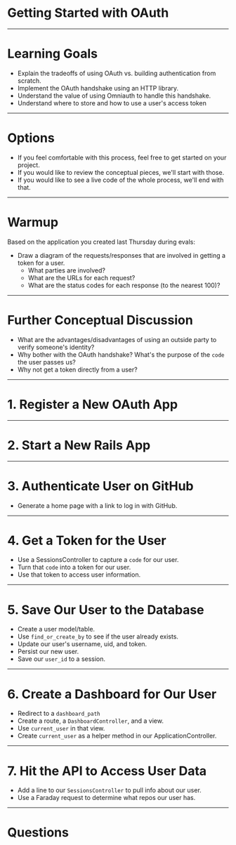 # Getting Started with OAuth

---

# Learning Goals

* Explain the tradeoffs of using OAuth vs. building authentication from scratch.
* Implement the OAuth handshake using an HTTP library.
* Understand the value of using Omniauth to handle this handshake.
* Understand where to store and how to use a user's access token

---

# Options

* If you feel comfortable with this process, feel free to get started on your project.
* If you would like to review the conceptual pieces, we'll start with those.
* If you would like to see a live code of the whole process, we'll end with that.

---

# Warmup

Based on the application you created last Thursday during evals:

* Draw a diagram of the requests/responses that are involved in getting a token for a user.
    * What parties are involved?
    * What are the URLs for each request?
    * What are the status codes for each response (to the nearest 100)?

---

# Further Conceptual Discussion

* What are the advantages/disadvantages of using an outside party to verify someone's identity?
* Why bother with the OAuth handshake? What's the purpose of the `code` the user passes us?
* Why not get a token directly from a user?

---

# 1. Register a New OAuth App

---

# 2. Start a New Rails App


---

# 3. Authenticate User on GitHub

* Generate a home page with a link to log in with GitHub.

---

# 4. Get a Token for the User

* Use a SessionsController to capture a `code` for our user.
* Turn that `code` into a token for our user.
* Use that token to access user information.

---

# 5. Save Our User to the Database

* Create a user model/table.
* Use `find_or_create_by` to see if the user already exists.
* Update our user's username, uid, and token.
* Persist our new user.
* Save our `user_id` to a session.

---

# 6. Create a Dashboard for Our User

* Redirect to a `dashboard_path`
* Create a route, a `DashboardController`, and a view.
* Use `current_user` in that view.
* Create `current_user` as a helper method in our ApplicationController.

---

# 7. Hit the API to Access User Data

* Add a line to our `SessionsController` to pull info about our user.
* Use a Faraday request to determine what repos our user has.

---

# Questions
